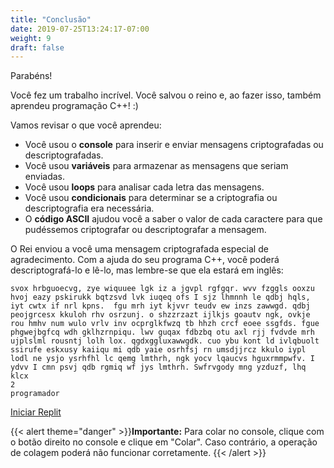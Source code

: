 ```yaml
---
title: "Conclusão"
date: 2019-07-25T13:24:17-07:00
weight: 9
draft: false
---
```


Parabéns!

Você fez um trabalho incrível. Você salvou o reino e, ao fazer isso, também aprendeu programação C++! :)

Vamos revisar o que você aprendeu:
- Você usou o **console** para inserir e enviar mensagens criptografadas ou descriptografadas.
- Você usou **variáveis** para armazenar as mensagens que seriam enviadas.
- Você usou **loops** para analisar cada letra das mensagens.
- Você usou **condicionais** para determinar se a criptografia ou descriptografia era necessária.
- O **código ASCII** ajudou você a saber o valor de cada caractere para que pudéssemos criptografar ou descriptografar a mensagem.

O Rei enviou a você uma mensagem criptografada especial de agradecimento. Com a ajuda do seu programa C++, você poderá descriptografá-lo e lê-lo, mas lembre-se que ela estará em inglês:
```
svox hrbguoecvg, zye wiquuee lgk iz a jgvpl rgfgqr. wvv fzggls ooxzu hvoj eazy pskirukk bqtzsvd lvk iuqeq ofs I sjz lhmnnh le qdbj hqls, iyt cwtx if nrl kpns.  fgu mrh iyt kjvvr teudv ew inzs zawwgd. qdbj peojgrcesx kkuloh rhv osrzunj. o shzzrzazt ijlkjs goautv ngk, ovkje rou hmhv num wulo vrlv inv ocprglkfwzq tb hhzh crcf eoee ssgfds. fgue phgwejbgfcq wdh gklhzrnpiqu. lwv guqax fdbzbq otu axl rjj fvdvde mrh ujplslml rousntj lolh lox. qgdxggluxawwgdk. cuo ybu kont ld ivlqbuolt ssirufe eskxusy kaiiqu mi qdb yaie osrhfsj rn umsdjjrcz kkulo iypl lodl ne ysjo ysrhfhl lc qemg lmthrh, ngk yocv lqaucvs hguxrmmpwfv. I ydvv I cmn psvj qdb rgmiq wf jys lmthrh. Swfrvgody mng yzduzf, lhq klcx
2
programador
```


<a class="my-2 mx-4 btn btn-info" href="https://replit.com/@nuevofoundation/activity-8-english" target="_blank">Iniciar Replit</a>

{{< alert theme="danger" >}}**Importante:** Para colar no console, clique com o botão direito no console e clique em "Colar". Caso contrário, a operação de colagem poderá não funcionar corretamente. {{< /alert >}}
